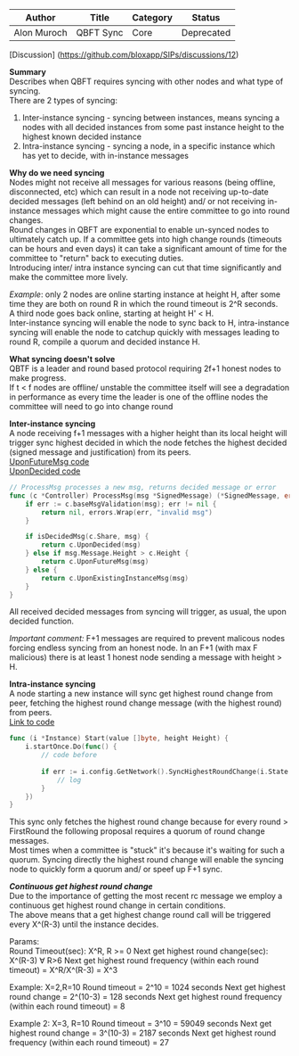 
| Author      | Title     | Category | Status |
|-------------|-----------|----------|--------|
| Alon Muroch | QBFT Sync | Core     | Deprecated  |

[Discussion] (https://github.com/bloxapp/SIPs/discussions/12)

**Summary**  
Describes when QBFT requires syncing with other nodes and what type of syncing.   
There are 2 types of syncing: 
1) Inter-instance syncing - syncing between instances, means syncing a nodes with all decided instances from some past instance height to the highest known decided instance 
2) Intra-instance syncing - syncing a node, in a specific instance which has yet to decide, with in-instance messages

**Why do we need syncing**  
Nodes might not receive all messages for various reasons (being offline, disconnected, etc) which can result in a node not receiving up-to-date decided messages (left behind on an old height) and/ or not receiving in-instance messages which might cause the entire committee to go into round changes.  
Round changes in QBFT are exponential to enable un-synced nodes to ultimately catch up. If a committee gets into high change rounds (timeouts can be hours and even days) it can take a significant amount of time for the committee to "return" back to executing duties.  
Introducing inter/ intra instance syncing can cut that time significantly and make the committee more lively.

_Example_: only 2 nodes are online starting instance at height H, after some time they are both on round R in which the round timeout is 2^R seconds.  
A third node goes back online, starting at height H' < H.   
Inter-instance syncing will enable the node to sync back to H, intra-instance syncing will enable the node to catchup quickly with messages leading to round R, compile a quorum and decided instance H.  

**What syncing doesn't solve**  
QBTF is a leader and round based protocol   requiring 2f+1 honest nodes to make progress.  
If t < f nodes are offline/ unstable the committee itself will see a degradation in performance as every time the leader is one of the offline nodes the committee will need to go into change round  

**Inter-instance syncing**  
A node receiving f+1 messages with a higher height than its local height will trigger sync highest decided in which the node fetches the highest decided (signed message and justification) from its peers.   
[UponFutureMsg code](https://github.com/bloxapp/ssv-spec/blob/qbft_sync/qbft/sync.go)  
[UponDecided code](https://github.com/bloxapp/ssv-spec/blob/qbft_sync/qbft/decided.go)

```go
// ProcessMsg processes a new msg, returns decided message or error
func (c *Controller) ProcessMsg(msg *SignedMessage) (*SignedMessage, error) {
    if err := c.baseMsgValidation(msg); err != nil {
        return nil, errors.Wrap(err, "invalid msg")
    }

    if isDecidedMsg(c.Share, msg) {
        return c.UponDecided(msg)
    } else if msg.Message.Height > c.Height {
        return c.UponFutureMsg(msg)
    } else {
        return c.UponExistingInstanceMsg(msg)
    }
}
```

All received decided messages from syncing will trigger, as usual, the upon decided function.  

_Important comment:_ F+1 messages are required to prevent malicous nodes forcing endless syncing from an honest node. In an F+1 (with max F malicious) there is at least 1 honest node sending a message with height > H.

**Intra-instance syncing**  
A node starting a new instance will sync get highest round change from peer, fetching the highest round change message (with the highest round) from peers.  
[Link to code](https://github.com/bloxapp/ssv-spec/blob/qbft_sync/qbft/instance.go#L65-L67)    

```go
func (i *Instance) Start(value []byte, height Height) {
    i.startOnce.Do(func() {
        // code before
		
        if err := i.config.GetNetwork().SyncHighestRoundChange(i.State.ID, i.State.Height); err != nil {
            // log
        }
    })
}
```

This sync only fetches the highest round change because for every round > FirstRound the following proposal requires a quorum of round change messages.  
Most times when a committee is "stuck" it's because it's waiting for such a quorum. Syncing directly the highest round change will enable the syncing node to quickly form a quorum and/ or speef up F+1 sync.

_**Continuous get highest round change**_  
Due to the importance of getting the most recent rc message we employ a continuous get highest round change in certain conditions.    
The above means that a get highest change round call will be triggered every X^(R-3) until the instance decides.

Params:  
Round Timeout(sec): X^R, R >= 0
Next get highest round change(sec): X^(R-3) ∀ R>6
Next get highest round frequency (within each round timeout) = X^R/X^(R-3)  = X^3

Example: X=2,R=10
Round timeout = 2^10 = 1024 seconds
Next get highest round change = 2^(10-3) = 128 seconds
Next get highest round frequency (within each round timeout) = 8

Example 2: X=3, R=10
Round timeout = 3^10 = 59049 seconds
Next get highest round change = 3^(10-3) = 2187 seconds
Next get highest round frequency (within each round timeout) = 27